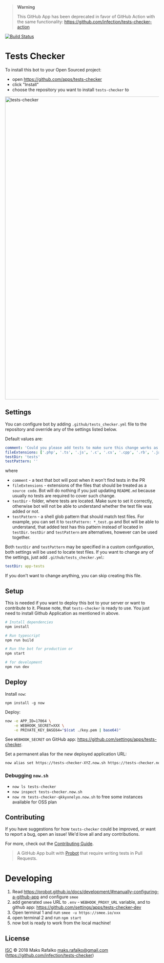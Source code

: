 > **Warning**
> 
> This GitHub App has been deprecated in favor of GitHub Action with the same functionality: https://github.com/infection/tests-checker-action

[![Build Status](https://travis-ci.org/infection/tests-checker.svg?branch=master)](https://travis-ci.org/infection/tests-checker)

# Tests Checker

To install this bot to your Open Sourced project:

* open https://github.com/apps/tests-checker
* click "Install"
* choose the repository you want to install `tests-checker` to

<img width="990" alt="tests-checker" src="https://user-images.githubusercontent.com/3725595/45590526-b7f3fa00-b942-11e8-972d-143c0b367017.png">


## Settings

You can configure bot by adding `.github/tests_checker.yml` file to the repository and override any of the settings listed below.

Default values are:

```yaml
comment: 'Could you please add tests to make sure this change works as expected?',
fileExtensions: ['.php', '.ts', '.js', '.c', '.cs', '.cpp', '.rb', '.java']
testDir: 'tests'
testPattern: ''
```

where

* `comment` - a text that bot will post when it won't find tests in the PR
* `fileExtensions` - extensions of the files that should be treated as a `source code`. Bot will do nothing if you just updating `README.md` because usually no tests are required to cover such change.
* `testDir` - folder, where tests are located. Make sure to set it correctly, otherwise bot will not be able to understand whether the test file was added or not.
* `testPattern` - a shell glob pattern that should match test files. For example, you can set it to `testPattern: *_test.go` and Bot will be able to understand, that added test has this pattern instead of located in `testDir`. `testDir` and `testPattern` are alternatives, however can be used together.

Both `testDir` and `testPattern` may be specified in a custom configuration, both settings will be used to locate test files.
If you want to change any of the settings, just add `.github/tests_checker.yml`:

```yaml
testDir: app-tests
```

If you don't want to change anything, you can skip creating this file.

## Setup

This is needed if you want to deploy this bot to your server or want to contribute to it.
Please note, that `tests-checker` is ready to use.
You just need to install Github Application as mentioned in above.

```sh
# Install dependencies
npm install

# Run typescript
npm run build

# Run the bot for production or
npm start

# for development
npm run dev
```

## Deploy

Install `now`:

`npm install -g now`

Deploy:

```bash
now -e APP_ID=17064 \
    -e WEBHOOK_SECRET=XXX \
    -e PRIVATE_KEY_BASE64="$(cat ./key.pem | base64)"
```

See `WEBHOOK_SECRET` on GitHub app: https://github.com/settings/apps/tests-checker.

Set a permanent alias for the new deployed application URL:

```bash
now alias set https://tests-checker-XYZ.now.sh https://tests-checker.now.sh
```

### Debugging `now.sh`

* `now ls tests-checker`
* `now inspect tests-checker.now.sh`
* `now rm tests-checker-qkkyxnelyo.now.sh` to free some instances available for OSS plan

## Contributing

If you have suggestions for how `tests-checker` could be improved, or want to report a bug, open an issue!
We'd love all and any contributions.

For more, check out the [Contributing Guide](CONTRIBUTING.md).

> A GitHub App built with [Probot](https://github.com/probot/probot) that require writing tests in Pull Requests.

# Developing

1. Read https://probot.github.io/docs/development/#manually-configuring-a-github-app and configure `smee`
2. add generated `smee` URL to `.env` - `WEBHOOK_PROXY_URL` variable, and to github app: https://github.com/settings/apps/tests-checker-dev
3. Open terminal 1 and run `smee -u https://smee.io/xxx`
4. open terminal 2 and run `npm start`
5. now bot is ready to work from the local machine! 

## License

[ISC](LICENSE) © 2018 Maks Rafalko <maks.rafalko@gmail.com> (https://github.com/infection/tests-checker)
